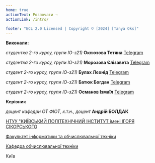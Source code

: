 ```yaml
---
home: true
actionText: Розпочати →
actionLink: /intro/

footer: "ECL 2.0 Licensed | Copyright © [2024] [Tanya Oks]"
---
```



**Виконали:** 

*студентка 2-го курсу, групи ІО-з21)*
<span padding-right:5em></span> **Оксюзова Тетяна** <a href="https://t.me/tanya_oks" target="_blank"> Telegram </a>

*студентка 2-го курсу, групи ІО-з21)*
<span padding-right:5em></span> **Морозова Єлізавета** <a href="https://t.me/vetamorozko" target="_blank"> Telegram </a>

*студент 2-го курсу, групи ІО-з21)*
<span padding-right:5em></span> **Булах Лєонід** <a href="https://t.me/LUNARxONE" target="_blank"> Telegram </a>

*студент 2-го курсу, групи ІО-з21)*
<span padding-right:5em></span> **Батюк Богдан** <a href="https://t.me/x7xgxlx6x" target="_blank"> Telegram </a>

*студент 2-го курсу, групи ІО-з21)*
<span padding-right:5em></span> **Османов Ізмаїл** <a href="https://t.me/smailsmnv" target="_blank"> Telegram </a>


**Керівник**

*доцент кафедри ОТ ФІОТ, к.т.н., доцент*<span padding-right:5em></span> **Андрій БОЛДАК** 

[НТУУ "КИЇВСЬКИЙ ПОЛІТЕХНІЧНИЙ ІНСТИТУТ імені ІГОРЯ СІКОРСЬКОГО](https://kpi.ua/)

[Факультет інформатики та обчислювальної техніки](https://fiot.kpi.ua/)

[Кафедра обчислювальної техніки](https://comsys.kpi.ua/)

Київ

